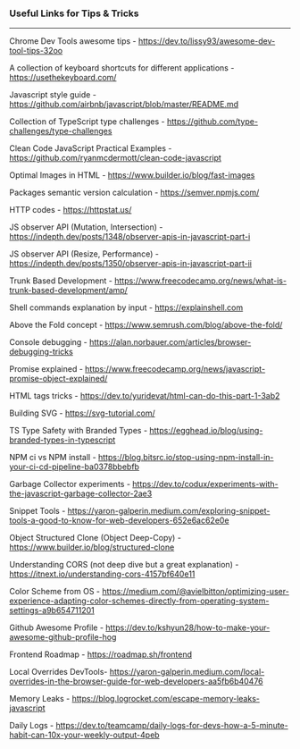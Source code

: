 ### Useful Links for Tips & Tricks
---

Chrome Dev Tools awesome tips - https://dev.to/lissy93/awesome-dev-tool-tips-32oo

A collection of keyboard shortcuts for different applications - https://usethekeyboard.com/

Javascript style guide - https://github.com/airbnb/javascript/blob/master/README.md

Collection of TypeScript type challenges - https://github.com/type-challenges/type-challenges

Clean Code JavaScript Practical Examples - https://github.com/ryanmcdermott/clean-code-javascript

Optimal Images in HTML - https://www.builder.io/blog/fast-images

Packages semantic version calculation - https://semver.npmjs.com/

HTTP codes - https://httpstat.us/

JS observer API (Mutation, Intersection) - https://indepth.dev/posts/1348/observer-apis-in-javascript-part-i

JS observer API (Resize, Performance) - https://indepth.dev/posts/1350/observer-apis-in-javascript-part-ii

Trunk Based Development - https://www.freecodecamp.org/news/what-is-trunk-based-development/amp/

Shell commands explanation by input - https://explainshell.com

Above the Fold concept - https://www.semrush.com/blog/above-the-fold/

Console debugging - https://alan.norbauer.com/articles/browser-debugging-tricks

Promise explained - https://www.freecodecamp.org/news/javascript-promise-object-explained/

HTML tags tricks - https://dev.to/yuridevat/html-can-do-this-part-1-3ab2

Building SVG - https://svg-tutorial.com/

TS Type Safety with Branded Types - https://egghead.io/blog/using-branded-types-in-typescript

NPM ci vs NPM install - https://blog.bitsrc.io/stop-using-npm-install-in-your-ci-cd-pipeline-ba0378bbebfb

Garbage Collector experiments - https://dev.to/codux/experiments-with-the-javascript-garbage-collector-2ae3

Snippet Tools - https://yaron-galperin.medium.com/exploring-snippet-tools-a-good-to-know-for-web-developers-652e6ac62e0e

Object Structured Clone (Object Deep-Copy) - https://www.builder.io/blog/structured-clone

Understanding CORS (not deep dive but a great explanation) - https://itnext.io/understanding-cors-4157bf640e11

Color Scheme from OS - https://medium.com/@avielbitton/optimizing-user-experience-adapting-color-schemes-directly-from-operating-system-settings-a9b654711201

Github Awesome Profile - https://dev.to/kshyun28/how-to-make-your-awesome-github-profile-hog

Frontend Roadmap - https://roadmap.sh/frontend

Local Overrides DevTools- https://yaron-galperin.medium.com/local-overrides-in-the-browser-guide-for-web-developers-aa5fb6b40476

Memory Leaks - https://blog.logrocket.com/escape-memory-leaks-javascript

Daily Logs - https://dev.to/teamcamp/daily-logs-for-devs-how-a-5-minute-habit-can-10x-your-weekly-output-4peb
